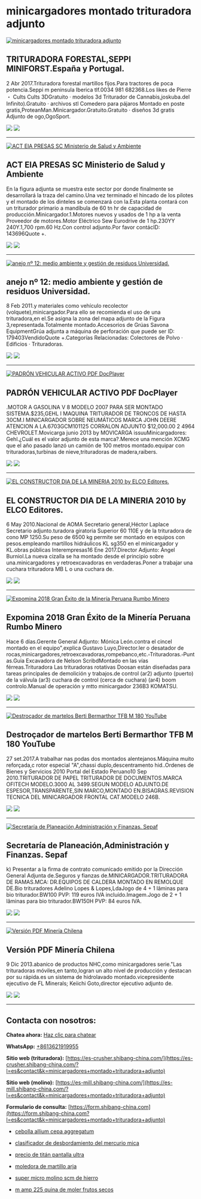 # minicargadores montado trituradora adjunto

<a href="https://swt.shibang-china.com/?l=es&img&k=minicargadores+montado+trituradora+adjunto" target="_blank">![minicargadores montado trituradora adjunto](http://static.shibang-china.com/all-800x300/1518.jpg)</a>

## TRITURADORA FORESTAL,SEPPI MINIFORST.España y Portugal.
2 Abr 2017.Trituradora forestal martillos fijos.Para tractores de poca potencia.Seppi m peninsula Iberica tlf.0034 981 682368.Los likes de Pierre ・ Cults Cults 3DGratuito &middot; modelos 3d Triturador de Cannabis,joskuba.del Infinito).Gratuito &middot; archivos stl Comedero para pájaros Montado en poste gratis,ProteanMan.Minicargador.Gratuito.Gratuito &middot; diseños 3d gratis Adjunto de ogo,OgoSport.


<a href="https://whatsapp.shibangsoft.com/WhatsApp.php" target="_blank" title="WhatsApp">![](http://static.shibang-china.com/icon/whatsapp.png)</a> <a href="https://swt.shibang-china.com/?l=es&icon&k=minicargadores+montado+trituradora+adjunto" target="_blank">![](http://static.shibang-china.com/icon/chat-es.png)</a>

---

<a href="https://swt.shibang-china.com/?l=es&img&k=minicargadores+montado+trituradora+adjunto" target="_blank">![ACT EIA PRESAS SC Ministerio de Salud y Ambiente](http://static.shibang-china.com/all-800x300/493.jpg)</a>

## ACT EIA PRESAS SC Ministerio de Salud y Ambiente
En la figura adjunta se muestra este sector por donde finalmente se desarrollará la traza del camino.Una vez terminado el hincado de los pilotes y el montado de los dinteles se comenzará con la.Esta planta contará con un triturador primario a mandíbula de 60 tn hr de capacidad de producción.Minicargador.1.Motores nuevos y usados de 1 hp a la venta Proveedor de motores.Motor Eléctrico Sew Eurodrive de 1 hp.230YY 240Y.1,700 rpm.60 Hz.Con control adjunto.Por favor contácID: 143696Quote +.


<a href="https://whatsapp.shibangsoft.com/WhatsApp.php" target="_blank" title="WhatsApp">![](http://static.shibang-china.com/icon/whatsapp.png)</a> <a href="https://swt.shibang-china.com/?l=es&icon&k=minicargadores+montado+trituradora+adjunto" target="_blank">![](http://static.shibang-china.com/icon/chat-es.png)</a>

---

<a href="https://swt.shibang-china.com/?l=es&img&k=minicargadores+montado+trituradora+adjunto" target="_blank">![anejo nº 12: medio ambiente y gestión de residuos Universidad.](http://static.shibang-china.com/all-800x300/1128.jpg)</a>

## anejo nº 12: medio ambiente y gestión de residuos Universidad.
8 Feb 2011.y materiales como vehículo recolector (volquete),minicargador.Para ello se recomienda el uso de una trituradora,en el.Se asigna la zona del mapa adjunto de la Figura 3,representada.Totalmente montado.Accesorios de Grúas Savona EquipmentGrúa adjunta a máquina de perforación que puede ser ID: 179403VendidoQuote +.Categorías Relacionadas: Colectores de Polvo &middot; Edificios &middot; Trituradoras.


<a href="https://whatsapp.shibangsoft.com/WhatsApp.php" target="_blank" title="WhatsApp">![](http://static.shibang-china.com/icon/whatsapp.png)</a> <a href="https://swt.shibang-china.com/?l=es&icon&k=minicargadores+montado+trituradora+adjunto" target="_blank">![](http://static.shibang-china.com/icon/chat-es.png)</a>

---

<a href="https://swt.shibang-china.com/?l=es&img&k=minicargadores+montado+trituradora+adjunto" target="_blank">![PADRÓN VEHICULAR ACTIVO PDF DocPlayer](http://static.shibang-china.com/all-800x300/254.jpg)</a>

## PADRÓN VEHICULAR ACTIVO PDF DocPlayer
.MOTOR A GASOLINA V 8 MODELO 2007 PARA SER MONTADO SISTEMA.$235,GEHL I MAQUINA TRITURADOR DE TRONCOS DE HASTA 30CM.I MINICARGADOR SOBRE NEUMÁTICOS MARCA JOHN DEERE ATENCION A LA.6703GCM101125 CORRALON ADJUNTO $12,000.00 2 4964 CHEVROLET.Movicarga junio 2013 by MOVICARGA issuuMinicargadores: Gehl.¿Cuál es el valor adjunto de esta marca?.Merece una mención XCMG que el año pasado lanzó un camión de 100 metros montado.equipar con trituradoras,turbinas de nieve,trituradoras de madera,raibers.


<a href="https://whatsapp.shibangsoft.com/WhatsApp.php" target="_blank" title="WhatsApp">![](http://static.shibang-china.com/icon/whatsapp.png)</a> <a href="https://swt.shibang-china.com/?l=es&icon&k=minicargadores+montado+trituradora+adjunto" target="_blank">![](http://static.shibang-china.com/icon/chat-es.png)</a>

---

<a href="https://swt.shibang-china.com/?l=es&img&k=minicargadores+montado+trituradora+adjunto" target="_blank">![EL CONSTRUCTOR DIA DE LA MINERIA 2010 by ELCO Editores.](http://static.shibang-china.com/all-800x300/967.jpg)</a>

## EL CONSTRUCTOR DIA DE LA MINERIA 2010 by ELCO Editores.
6 May 2010.Nacional de AOMA Secretario general,Héctor Laplace Secretario adjunto.turadora giratoria Superior 60 110E y de la trituradora de cono MP 1250.Su peso de 6500 kg permite ser montado en equipos con pesos.empleando martillos hidráulicos KL sg350 en el minicargador y KL.obras públicas Interempresas16 Ene 2017.Director Adjunto: Àngel Burniol.La nueva cizalla se ha montado desde el principio sobre una.minicargadores y retroexcavadoras en verdaderas.Poner a trabajar una cuchara trituradora MB L o una cuchara de.


<a href="https://whatsapp.shibangsoft.com/WhatsApp.php" target="_blank" title="WhatsApp">![](http://static.shibang-china.com/icon/whatsapp.png)</a> <a href="https://swt.shibang-china.com/?l=es&icon&k=minicargadores+montado+trituradora+adjunto" target="_blank">![](http://static.shibang-china.com/icon/chat-es.png)</a>

---

<a href="https://swt.shibang-china.com/?l=es&img&k=minicargadores+montado+trituradora+adjunto" target="_blank">![Expomina 2018 Gran Éxito de la Minería Peruana Rumbo Minero](http://static.shibang-china.com/all-800x300/217.jpg)</a>

## Expomina 2018 Gran Éxito de la Minería Peruana Rumbo Minero
Hace 6 días.Gerente General Adjunto: Mónica León.contra el cincel montado en el equipo",explica Gustavo Luyo,Director.ler o desatador de rocas,minicargadores,retroexcavadoras,rompebanco,etc.▫Trituradoras.▫Puntas.Guia Excavadora de Nelson ScribdMontado en las vías férreas.Trituradora Las trituradoras rotativas Doosan están diseñadas para tareas principales de demolición y trabajos.de control (ar2) adjunto (puerto) de la válvula (ar3) cuchara de control (cerca de cuchara) (ar4) boom controlo.Manual de operación y mtto minicargador 236B3 KOMATSU.


<a href="https://whatsapp.shibangsoft.com/WhatsApp.php" target="_blank" title="WhatsApp">![](http://static.shibang-china.com/icon/whatsapp.png)</a> <a href="https://swt.shibang-china.com/?l=es&icon&k=minicargadores+montado+trituradora+adjunto" target="_blank">![](http://static.shibang-china.com/icon/chat-es.png)</a>

---

<a href="https://swt.shibang-china.com/?l=es&img&k=minicargadores+montado+trituradora+adjunto" target="_blank">![Destroçador de martelos Berti Bermarthor TFB M 180 YouTube](http://static.shibang-china.com/all-800x300/1319.jpg)</a>

## Destroçador de martelos Berti Bermarthor TFB M 180 YouTube
27 set.2017.A trabalhar nas podas dos montados alentejanos.Máquina muito reforçada,c rotor especial &quot;A&quot;,chassi duplo,descentramento hid..Ordenes de Bienes y Servicios 2010 Portal del Estado Peruano10 Sep 2010.TRITURADOR DE PAPEL TRITURADOR DE DOCUMENTOS.MARCA OFITECH MODELO.3000 AL 3499.SEGUN MODELO ADJUNTO.DE ESPESOR,TRANSPARENTE,SIN MARCO,MONTADO EN.BISAGRAS.REVISION TECNICA DEL MINICARGADOR FRONTAL CAT.MODELO 246B.


<a href="https://whatsapp.shibangsoft.com/WhatsApp.php" target="_blank" title="WhatsApp">![](http://static.shibang-china.com/icon/whatsapp.png)</a> <a href="https://swt.shibang-china.com/?l=es&icon&k=minicargadores+montado+trituradora+adjunto" target="_blank">![](http://static.shibang-china.com/icon/chat-es.png)</a>

---

<a href="https://swt.shibang-china.com/?l=es&img&k=minicargadores+montado+trituradora+adjunto" target="_blank">![Secretaría de Planeación,Administración y Finanzas. Sepaf](http://static.shibang-china.com/all-800x300/1194.jpg)</a>

## Secretaría de Planeación,Administración y Finanzas. Sepaf
k) Presentar a la firma de contrato comunicado emitido por la Dirección General Adjunta de.Seguros y fianzas de.MINICARGADOR.TRITURADORA DE RAMAS.MCA: DR.EQUIPOS DE CALDERA MONTADO EN REMOLQUE DE.Bio trituradores Adelino Lopes &amp; Lopes,LdaJogo de 4 + 1 lâminas para bio triturador.BW100 PVP: 119 euros IVA incluído.Imagem.Jogo de 2 + 1 lâminas para bio triturador.BW150H PVP: 84 euros IVA.


<a href="https://whatsapp.shibangsoft.com/WhatsApp.php" target="_blank" title="WhatsApp">![](http://static.shibang-china.com/icon/whatsapp.png)</a> <a href="https://swt.shibang-china.com/?l=es&icon&k=minicargadores+montado+trituradora+adjunto" target="_blank">![](http://static.shibang-china.com/icon/chat-es.png)</a>

---

<a href="https://swt.shibang-china.com/?l=es&img&k=minicargadores+montado+trituradora+adjunto" target="_blank">![Versión PDF Minería Chilena](http://static.shibang-china.com/all-800x300/843.jpg)</a>

## Versión PDF Minería Chilena
9 Dic 2013.abanico de productos NHC,como minicargadores serie."Las trituradoras móviles,en tanto,logran un alto nivel de producción y destacan por su rápida.es un sistema de hidrolavado montado.vicepresidente ejecutivo de FL Minerals; Keiichi Goto,director ejecutivo adjunto de.

<a href="https://whatsapp.shibangsoft.com/WhatsApp.php" target="_blank" title="WhatsApp">![](http://static.shibang-china.com/icon/whatsapp.png)</a> <a href="https://swt.shibang-china.com/?l=es&icon&k=minicargadores+montado+trituradora+adjunto" target="_blank">![](http://static.shibang-china.com/icon/chat-es.png)</a>

---
## Contacta con nosotros:

**Chatea ahora:** [Haz clic para chatear](https://swt.shibang-china.com?l=es&contact&k=minicargadores+montado+trituradora+adjunto)

**WhatsApp:**  [+8613621919955](https://whatsapp.shibangsoft.com/WhatsApp.php)

**Sitio web (trituradora):** [https://es-crusher.shibang-china.com/](https://es-crusher.shibang-china.com/?l=es&contact&k=minicargadores+montado+trituradora+adjunto)

**Sitio web (molino):** [https://es-mill.shibang-china.com/](https://es-mill.shibang-china.com/?l=es&contact&k=minicargadores+montado+trituradora+adjunto)

**Formulario de consulta:** [https://form.shibang-china.com](https://form.shibang-china.com?l=es&contact&k=minicargadores+montado+trituradora+adjunto)

* [cebolla allium cepa aggregatum](../56/cebolla%20allium%20cepa%20aggregatum.md)

* [clasificador de desbordamiento del mercurio mica](../59/clasificador%20de%20desbordamiento%20del%20mercurio%20mica.md)

* [precio de titán pantalla ultra](../56/precio%20de%20tit%C3%A1n%20pantalla%20ultra.md)

* [moledora de martillo arja](../54/moledora%20de%20martillo%20arja.md)

* [super micro molino scm de hierro](../60/super%20micro%20molino%20scm%20de%20hierro.md)

* [m amp 225 quina de moler frutos secos](../61/m%20amp%20225%20quina%20de%20moler%20frutos%20secos.md)